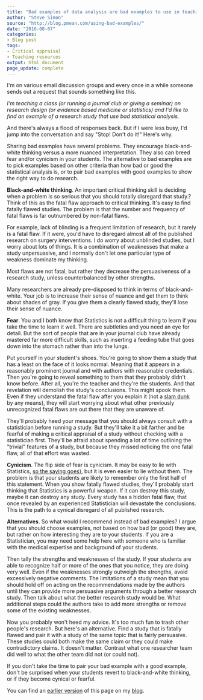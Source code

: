 ```yaml
---
title: "Bad examples of data analysis are bad examples to use in teaching"
author: "Steve Simon"
source: "http://blog.pmean.com/using-bad-examples/"
date: "2016-08-07"
categories: 
- Blog post
tags:
- Critical appraisal
- Teaching resources
output: html_document
page_update: complete
---
```


I'm on various email discussion groups and every once in a while someone sends out a request that sounds something like this.

*I'm teaching a class (or running a journal club or giving a seminar) on research design (or evidence based medicine or statistics) and I'd like to find an example of a research study that use bad statistical analysis.*

And there's always a flood of responses back. But if I were less busy, I'd jump into the conversation and say "Stop! Don't do it!" Here's why.

<!---More--->

Sharing bad examples have several problems. They encourage black-and-white thinking versus a more nuanced interpretation. They also can breed fear and/or cynicism in your students. The alternative to bad examples are to pick examples based on other criteria than how bad or good the statistical analysis is, or to pair bad examples with good examples to show the right way to do research.

**Black-and-white thinking**. An important critical thinking skill is deciding when a problem is so serious that you should totally disregard that study.? Think of this as the fatal flaw approach to critical thinking. It's easy to find fatally flawed studies. The problem is that the number and frequency of fatal flaws is far outnumbered by non-fatal flaws.

For example, lack of blinding is a frequent limitation of research, but it rarely is a fatal flaw. If it were, you'd have to disregard almost all of the published research on surgery interventions. I do worry about unblinded studies, but I worry about lots of things. It is a combination of weaknesses that make a study unpersuasive, and I normally don't let one particular type of weakness dominate my thinking.

Most flaws are not fatal, but rather they decrease the persuasiveness of a research study, unless counterbalanced by other strengths.

Many researchers are already pre-disposed to think in terms of black-and-white. Your job is to increase their sense of nuance and get them to think about shades of gray. If you give them a clearly flawed study, they'll lose their sense of nuance.

**Fear**. You and I both know that Statistics is not a difficult thing to learn if you take the time to learn it well. There are subtleties and you need an eye for detail. But the sort of people that are in your journal club have already mastered far more difficult skills, such as inserting a feeding tube that goes down into the stomach rather than into the lungs.

Put yourself in your student's shoes. You're going to show them a study that has a least on the face of it looks normal. Meaning that it appears in a reasonably prominent journal and with authors with reasonable credentials. Then you're going to reveal something to them that they probably didn't know before. After all, you're the teacher and they're the students. And that revelation will demolish the study's conclusions. This might spook them. Even if they understand the fatal flaw after you explain it (not a [slam dunk][dict] by any means), they will start worrying about what other previously unrecognized fatal flaws are out there that they are unaware of.

[dict]: http://www.dictionary.com/browse/slam-dunk

They'll probably heed your message that you should always consult with a statistician before running a study. But they'll take it a bit farther and be fearful of making a critical appraisal of a study without checking with a statistician first. They'll be afraid about spending a lot of time outlining the "trivial" features of a study, but because they missed noticing the one fatal flaw, all of that effort was wasted.

**Cynicism**. The flip side of fear is cynicism. It may be easy to lie with Statistics, [so the saying goes][good1]), but it is even easier to lie without them. The problem is that your students are likely to remember only the first half of this statement. When you show fatally flawed studies, they'll probably start thinking that Statistics is a powerful weapon. If it can destroy this study, maybe it can destroy any study. Every study has a hidden fatal flaw, that once revealed by an experienced Statistician will devastate the conclusions. This is the path to a cynical disregard of all published research.

[good1]: http://www.goodreads.com/quotes/565247-it-is-easy-to-lie-with-statistics-it-is-easier

**Alternatives**. So what would I recommend instead of bad examples? I argue that you should choose examples, not based on how bad (or good) they are, but rather on how interesting they are to your students. If you are a Statistician, you may need some help here with someone who is familiar with the medical expertise and background of your students.

Then tally the strengths and weaknesses of the study. If your students are able to recognize half or more of the ones that you notice, they are doing very well. Even if the weaknesses strongly outweigh the strengths, avoid excessively negative comments. The limitations of a study mean that you should hold off on acting on the recommendations made by the authors until they can provide more persuasive arguments through a better research study. Then talk about what the better research study would be. What additional steps could the authors take to add more strengths or remove some of the existing weaknesses.

Now you probably won't heed my advice. It's too much fun to trash other people's research. But here's an alternative. Find a study that is fatally flawed and pair it with a study of the same topic that is fairly persuasive. These studies could both make the same claim or they could make contradictory claims. It doesn't matter. Contrast what one researcher team did well to what the other team did not (or could not).

If you don't take the time to pair your bad example with a good example, don't be surprised when your students revert to black-and-white thinking, or if they become cynical or fearful.

You can find an [earlier version][sim1] of this page on my [blog][sim2].

[sim1]: http://blog.pmean.com/using-bad-examples/
[sim2]: http://blog.pmean.com
